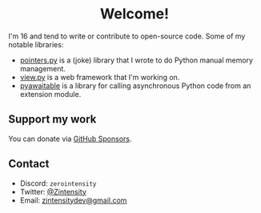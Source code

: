 <h1 align="center">Welcome!</h1>

I'm 16 and tend to write or contribute to open-source code. Some of my notable libraries:

- [pointers.py](https://github.com/ZeroIntensity/pointers.py) is a (joke) library that I wrote to do Python manual memory management.
- [view.py](https://github.com/ZeroIntensity/view.py) is a web framework that I'm working on.
- [pyawaitable](https://github.com/ZeroIntensity/pyawaitable) is a library for calling asynchronous Python code from an extension module.

## Support my work

You can donate via [GitHub Sponsors](https://github.com/sponsors/ZeroIntensity).

## Contact

- Discord: `zerointensity`
- Twitter: [@Zintensity](https://twitter.com/ZIntensity)
- Email: zintensitydev@gmail.com
